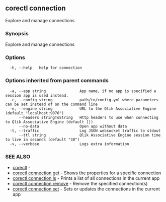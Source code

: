 ## corectl connection

Explore and manage connections

### Synopsis

Explore and manage connections

### Options

```
  -h, --help   help for connection
```

### Options inherited from parent commands

```
  -a, --app string               App name, if no app is specified a session app is used instead.
  -c, --config string            path/to/config.yml where parameters can be set instead of on the command line
  -e, --engine string            URL to the Qlik Associative Engine (default "localhost:9076")
      --headers stringToString   Http headers to use when connecting to Qlik Associative Engine (default [])
      --no-data                  Open app without data
  -t, --traffic                  Log JSON websocket traffic to stdout
      --ttl string               Qlik Associative Engine session time to live in seconds (default "30")
  -v, --verbose                  Logs extra information
```

### SEE ALSO

* [corectl](corectl.md)	 - 
* [corectl connection get](corectl_connection_get.md)	 - Shows the properties for a specific connection
* [corectl connection ls](corectl_connection_ls.md)	 - Prints a list of all connections in the current app
* [corectl connection remove](corectl_connection_remove.md)	 - Remove the specified connection(s)
* [corectl connection set](corectl_connection_set.md)	 - Sets or updates the connections in the current app

